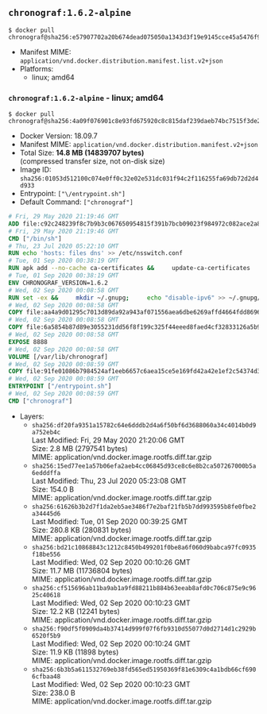 ## `chronograf:1.6.2-alpine`

```console
$ docker pull chronograf@sha256:e57907702a20b674dead075050a1343d3f19e9145cce45a5476f9a397e33b3ea
```

-	Manifest MIME: `application/vnd.docker.distribution.manifest.list.v2+json`
-	Platforms:
	-	linux; amd64

### `chronograf:1.6.2-alpine` - linux; amd64

```console
$ docker pull chronograf@sha256:4a09f076901c8e93fd675920c8c815daf239daeb74bc7515f3de2f64563fc18a
```

-	Docker Version: 18.09.7
-	Manifest MIME: `application/vnd.docker.distribution.manifest.v2+json`
-	Total Size: **14.8 MB (14839707 bytes)**  
	(compressed transfer size, not on-disk size)
-	Image ID: `sha256:01053d512100c074e0ff0c32e02e531dc031f94c2f116255fa69db72d2d4d933`
-	Entrypoint: `["\/entrypoint.sh"]`
-	Default Command: `["chronograf"]`

```dockerfile
# Fri, 29 May 2020 21:19:46 GMT
ADD file:c92c248239f8c7b9b3c067650954815f391b7bcb09023f984972c082ace2a8d0 in / 
# Fri, 29 May 2020 21:19:46 GMT
CMD ["/bin/sh"]
# Thu, 23 Jul 2020 05:22:10 GMT
RUN echo 'hosts: files dns' >> /etc/nsswitch.conf
# Tue, 01 Sep 2020 00:38:19 GMT
RUN apk add --no-cache ca-certificates &&     update-ca-certificates
# Tue, 01 Sep 2020 00:38:19 GMT
ENV CHRONOGRAF_VERSION=1.6.2
# Wed, 02 Sep 2020 00:08:58 GMT
RUN set -ex &&     mkdir ~/.gnupg;     echo "disable-ipv6" >> ~/.gnupg/dirmngr.conf;     apk add --no-cache --virtual .build-deps wget gnupg tar &&     for key in         05CE15085FC09D18E99EFB22684A14CF2582E0C5 ;     do         gpg --keyserver ha.pool.sks-keyservers.net --recv-keys "$key" ||         gpg --keyserver pgp.mit.edu --recv-keys "$key" ||         gpg --keyserver keyserver.pgp.com --recv-keys "$key" ;     done &&     wget --no-verbose https://dl.influxdata.com/chronograf/releases/chronograf-${CHRONOGRAF_VERSION}-static_linux_amd64.tar.gz.asc &&     wget --no-verbose https://dl.influxdata.com/chronograf/releases/chronograf-${CHRONOGRAF_VERSION}-static_linux_amd64.tar.gz &&     gpg --batch --verify chronograf-${CHRONOGRAF_VERSION}-static_linux_amd64.tar.gz.asc chronograf-${CHRONOGRAF_VERSION}-static_linux_amd64.tar.gz &&     mkdir -p /usr/src &&     tar -C /usr/src -xzf chronograf-${CHRONOGRAF_VERSION}-static_linux_amd64.tar.gz &&     rm -f /usr/src/chronograf-*/chronograf.conf &&     chmod +x /usr/src/chronograf-*/* &&     cp -a /usr/src/chronograf-*/* /usr/bin/ &&     gpgconf --kill all &&     rm -rf *.tar.gz* /usr/src /root/.gnupg &&     apk del .build-deps
# Wed, 02 Sep 2020 00:08:58 GMT
COPY file:aa4a9d01295c7013d89da92a943af071556aea6dbe6269affd4664fdd86969b8 in /usr/share/chronograf/LICENSE 
# Wed, 02 Sep 2020 00:08:58 GMT
COPY file:6a5854b87d89e3055231dd56f8f199c325f44eeed8faed4cf32833126a5b9cd9 in /usr/share/chronograf/agpl-3.0.md 
# Wed, 02 Sep 2020 00:08:58 GMT
EXPOSE 8888
# Wed, 02 Sep 2020 00:08:58 GMT
VOLUME [/var/lib/chronograf]
# Wed, 02 Sep 2020 00:08:59 GMT
COPY file:91fe01086b7984524af1eeb6657c6aea15ce5e169fd42a42e1ef2c54374d30a2 in /entrypoint.sh 
# Wed, 02 Sep 2020 00:08:59 GMT
ENTRYPOINT ["/entrypoint.sh"]
# Wed, 02 Sep 2020 00:08:59 GMT
CMD ["chronograf"]
```

-	Layers:
	-	`sha256:df20fa9351a15782c64e6dddb2d4a6f50bf6d3688060a34c4014b0d9a752eb4c`  
		Last Modified: Fri, 29 May 2020 21:20:06 GMT  
		Size: 2.8 MB (2797541 bytes)  
		MIME: application/vnd.docker.image.rootfs.diff.tar.gzip
	-	`sha256:15ed77ee1a57b06efa2aeb4cc06845d93ce8c6e8b2ca507267000b5a6edddffa`  
		Last Modified: Thu, 23 Jul 2020 05:23:08 GMT  
		Size: 154.0 B  
		MIME: application/vnd.docker.image.rootfs.diff.tar.gzip
	-	`sha256:61626b3b2d7f1da2eb5ae3486f7e2baf21fb5b7dd993595b8fe0fbe2a34445d6`  
		Last Modified: Tue, 01 Sep 2020 00:39:25 GMT  
		Size: 280.8 KB (280831 bytes)  
		MIME: application/vnd.docker.image.rootfs.diff.tar.gzip
	-	`sha256:bd21c10868843c1212c8450b499201f0be8a6f060d9babca97fc0935f18be556`  
		Last Modified: Wed, 02 Sep 2020 00:10:26 GMT  
		Size: 11.7 MB (11736804 bytes)  
		MIME: application/vnd.docker.image.rootfs.diff.tar.gzip
	-	`sha256:cf515696ab11ba9ab1a9fd88211b884b63eeab8afd0c706c875e9c9625c40618`  
		Last Modified: Wed, 02 Sep 2020 00:10:23 GMT  
		Size: 12.2 KB (12241 bytes)  
		MIME: application/vnd.docker.image.rootfs.diff.tar.gzip
	-	`sha256:f90df5f0909da4b37414d999f07f6fb9310d55077d0d2714d1c2929b6520f5b9`  
		Last Modified: Wed, 02 Sep 2020 00:10:24 GMT  
		Size: 11.9 KB (11898 bytes)  
		MIME: application/vnd.docker.image.rootfs.diff.tar.gzip
	-	`sha256:6b3b5a611532769eb38fd565ed51950369f81e6309c4a1bdb66cf6906cfbaa48`  
		Last Modified: Wed, 02 Sep 2020 00:10:23 GMT  
		Size: 238.0 B  
		MIME: application/vnd.docker.image.rootfs.diff.tar.gzip
